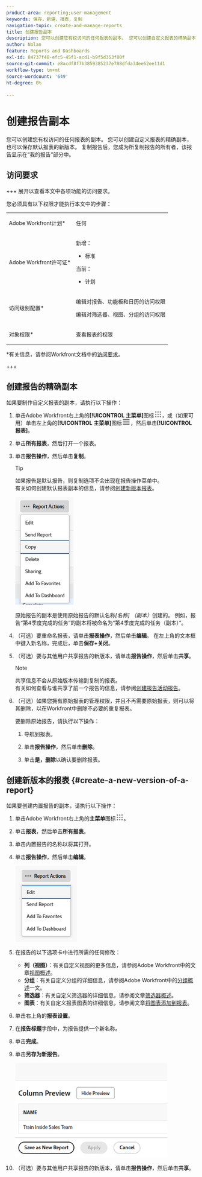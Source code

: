 ```yaml
---
product-area: reporting;user-management
keywords: 保存，新建，报表，复制
navigation-topic: create-and-manage-reports
title: 创建报告副本
description: 您可以创建您有权访问的任何报表的副本。 您可以创建自定义报表的精确副本，也可以保存默认报表的新版本。 复制报告后，您成为所复制报告的所有者，该报告显示在“我的报告”部分中。
author: Nolan
feature: Reports and Dashboards
exl-id: 84737f48-efc5-45f1-acd1-b9f5d353f80f
source-git-commit: e8acdf8f7b3859385237e788dfda34ee62ee11d1
workflow-type: tm+mt
source-wordcount: '649'
ht-degree: 0%

---
```


# 创建报告副本

<!-- Audited: 11/2024 -->

您可以创建您有权访问的任何报表的副本。 您可以创建自定义报表的精确副本，也可以保存默认报表的新版本。 复制报告后，您成为所复制报告的所有者，该报告显示在“我的报告”部分中。

## 访问要求

+++ 展开以查看本文中各项功能的访问要求。

您必须具有以下权限才能执行本文中的步骤：

<table style="table-layout:auto"> 
 <col> 
 <col> 
 <tbody> 
  <tr> 
   <td role="rowheader">Adobe Workfront计划*</td> 
   <td> <p>任何</p> </td> 
  </tr> 
  <tr> 
   <td role="rowheader">Adobe Workfront许可证*</td> 
   <td> 
      <p>新增：</p>
         <ul>
         <li><p>标准</p></li>
         </ul>
      <p>当前：</p>
         <ul>
         <li><p>计划</p></li>
         </ul>
   </td>
  </tr> 
  <tr> 
   <td role="rowheader">访问级别配置*</td> 
   <td> <p>编辑对报告、功能板和日历的访问权限</p> <p>编辑对筛选器、视图、分组的访问权限</p></td> 
  </tr> 
  <tr> 
   <td role="rowheader">对象权限*</td> 
   <td><p>查看报表的权限</p></td> 
  </tr> 
 </tbody> 
</table>

*有关信息，请参阅Workfront文档中的[访问要求](/help/quicksilver/administration-and-setup/add-users/access-levels-and-object-permissions/access-level-requirements-in-documentation.md)。

+++

## 创建报告的精确副本

如果要制作自定义报表的副本，请执行以下操作：

1. 单击Adobe Workfront右上角的&#x200B;**[!UICONTROL 主菜单]**&#x200B;图标![主菜单](/help/_includes/assets/main-menu-icon.png)，或（如果可用）单击左上角的&#x200B;**[!UICONTROL 主菜单]**&#x200B;图标![主菜单](/help/_includes/assets/main-menu-icon-left-nav.png)，然后单击&#x200B;**[!UICONTROL 报表]**。

1. 单击&#x200B;**所有报表**，然后打开一个报表。

1. 单击&#x200B;**报告操作**，然后单击&#x200B;**复制**。

   >[!TIP]
   >
   >如果报告是默认报告，则复制选项不会出现在报告操作菜单中。\
   >有关如何创建默认报表副本的信息，请参阅[创建新版本报表](#create-a-new-version-of-a-report)。

   ![复制报告](assets/unshimmed-report-actions-copy.png)

   原始报告的副本是使用原始报告的默认名称&#x200B;_[名称] （副本）_&#x200B;创建的。 例如，报告“第4季度完成的任务”的副本将被命名为“第4季度完成的任务（副本）”。

1. （可选）要重命名报表，请单击&#x200B;**报表操作**，然后单击&#x200B;**编辑**。 在左上角的文本框中键入新名称，完成后，单击&#x200B;**保存+关闭**。

1. （可选）要与其他用户共享报告的新版本，请单击&#x200B;**报告操作**，然后单击&#x200B;**共享**。

   >[!NOTE]
   >
   >共享信息不会从原始版本传输到复制的报表。\
   >有关如何查看与谁共享了前一个报告的信息，请参阅[创建报告活动报告](../../../reports-and-dashboards/reports/report-usage/create-report-reporting-activities.md#identify)。

1. （可选）如果您拥有原始报表的管理权限，并且不再需要原始报表，则可以将其删除，以在Workfront中删除不必要的重复报表。

   要删除原始报告，请执行以下操作：

   1. 导航到报表。

   1. 单击&#x200B;**报告操作**，然后单击&#x200B;**删除**。

   1. 单击&#x200B;**是，删除**&#x200B;以确认要删除报表。

## 创建新版本的报表 {#create-a-new-version-of-a-report}

如果要创建内置报告的副本，请执行以下操作：

1. 单击Adobe Workfront右上角的&#x200B;**主菜单**&#x200B;图标![主菜单图标](assets/main-menu-icon.png)。

1. 单击&#x200B;**报表**，然后单击&#x200B;**所有报表**。
1. 单击内置报告的名称以将其打开。
1. 单击&#x200B;**报告操作**，然后单击&#x200B;**编辑**。

   ![编辑报告](assets/unshimmed-report-actions-default-report.png)

1. 在报告的以下选项卡中进行所需的任何修改：

   * **列（视图）**：有关自定义视图的更多信息，请参阅Adobe Workfront中的文章[视图概述](../../../reports-and-dashboards/reports/reporting-elements/views-overview.md)。
   * **分组**：有关自定义分组的详细信息，请参阅Adobe Workfront中的[分组概述](../../../reports-and-dashboards/reports/reporting-elements/groupings-overview.md)一文。
   * **筛选器**：有关自定义筛选器的详细信息，请参阅文章[筛选器概述](../../../reports-and-dashboards/reports/reporting-elements/filters-overview.md)。
   * **图表**：有关自定义报表图表的详细信息，请参阅文章[将图表添加到报表](../../../reports-and-dashboards/reports/creating-and-managing-reports/add-chart-report.md)。

1. 单击右上角的&#x200B;**报表设置**。
1. 在&#x200B;**报告标题**&#x200B;字段中，为报告提供一个新名称。
1. 单击&#x200B;**完成**。
1. 单击&#x200B;**另存为新报告**。

   ![另存为新报告](assets/unshimmed-save-as-new-report.png)

1. （可选）要与其他用户共享报告的新版本，请单击&#x200B;**报告操作**，然后单击&#x200B;**共享**。
